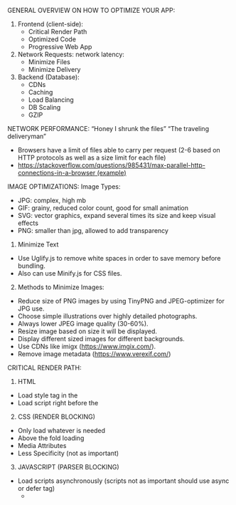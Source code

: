 GENERAL OVERVIEW ON HOW TO OPTIMIZE YOUR APP:
1. Frontend (client-side):
    * Critical Render Path
    * Optimized Code
    * Progressive Web App
2. Network Requests: network latency:
    * Minimize Files
    * Minimize Delivery
3. Backend (Database):
    * CDNs
    * Caching
    * Load Balancing
    * DB Scaling
    * GZIP

NETWORK PERFORMANCE:
“Honey I shrunk the files”
“The traveling deliveryman”
* Browsers have a limit of files able to carry per request (2-6 based on HTTP protocols as well as a size limit for each file)
* https://stackoverflow.com/questions/985431/max-parallel-http-connections-in-a-browser (example)

IMAGE OPTIMIZATIONS:
Image Types:
* JPG: complex, high mb
* GIF: grainy, reduced color count, good for small animation
* SVG: vector graphics, expand several times its size and keep visual effects
* PNG: smaller than jpg, allowed to add transparency
1. Minimize Text
* Use Uglify.js to remove white spaces in order to save memory before bundling.
* Also can use Minify.js for CSS files.
2. Methods to Minimize Images:
* Reduce size of PNG images by using TinyPNG and JPEG-optimizer for JPG use.
* Choose simple illustrations over highly detailed photographs.
* Always lower JPEG image quality (30-60%).
* Resize image based on size it will be displayed.
* Display different sized images for different backgrounds.
* Use CDNs like imigx (https://www.imgix.com/).
* Remove image metadata (https://www.verexif.com/)

CRITICAL RENDER PATH:
1. HTML
* Load style tag in the
* Load script right before the
2. CSS (RENDER BLOCKING)
* Only load whatever is needed
* Above the fold loading
* Media Attributes
* Less Specificity (not as important)
3. JAVASCRIPT (PARSER BLOCKING)
* Load scripts asynchronously (scripts not as important should use async or defer tag)
    * <script async>: Suggested use for scripts having no knowledge of our code since it can affect user exp.(i.e. HTML, CSS)
    * <script defer>: Loads after HTML has been parsed, great for scripts that will act on the render tree or DOM
* Defer loading of scripts
* Minimize DOM manipulation
* Avoid long running javascript
Helpful links:
* https://developers.google.com/speed/pagespeed/insights/ (test web pages on mobile or desktop with suggestions for optimizations based on webpage link provided from user)
* www.webpagetest.org
* http://youmightnotneedjquery.com/ (native JS is faster without heavy jQuery library use)
* https://css-tricks.com/prefetching-preloading-prebrowsing/ (Pre-fetching, pre-loading, pre-browsing)
* https://imagecompressor.com/ (image optimizer)

CODE SPLITTING:
* Splitting up the Javascript files based on the needs to optimize browser efficiency
* Lazy loading: deferring initialization of an object until the point at which it is needed
* Component based splitting (i.e. sidebar not activated until user clicks).
* Avoid blocking Main thread (minimize JS code, parse time)
* Avoid Memory Leaks (remove unused event listeners, variables after use, setTimeout)
* Tree shaking (Webpack configures unused code from library but not with 100% accuracy, Babel preset-env also helps with this)
Helpful Links:
* https://github.com/jamiebuilds/react-loadable
* https://www.smooth-code.com/open-source/loadable-components/docs/loadable-vs-react-lazy/ (easy to use react component level code splitting)
* https://developers.google.com/web/fundamentals/performance/optimizing-javascript/tree-shaking/ (Tree Shaking)

REACT OPTIMIZATION:
* React Perf (i.e. localhost:3000/?react_perf)
* Avoid Multiple re-rendering (minimize DOM manipulations)
* Use React Dev Tools to check "rendering processes" within each component and reduce 'ms' time
* 'shouldComponentUpdate' gives developer control to stop rerendering of components (use with caution since it will not pass props)
* PureComponent does the same job as shouldComponentUpdate if you don't have nested objects ('shallow comparison' will only rerender when props change and not deeply nested objects).
Helpful Links:
* https://github.com/maicki/why-did-you-update (Use this to tackle when to actually use performance enhancements without overly doing it)
* https://medium.com/@wereHamster/beware-react-setstate-is-asynchronous-ce87ef1a9cf3 (React setState is asynchronous)
* https://vasanthk.gitbooks.io/react-bits/patterns/19.async-nature-of-setState.html (Async Nature Of setState())

PROGRESSIVE WEB APPLICATIONS:
* HTTPS: protects information sent through browser to server in encrypted fashion
    * https://letsencrypt.org/ (free encryption certification service)
    * https://www.cloudflare.com/ (similar hosting site with encryption)
* App Manifest:
    * Make sure the viewport inside html file is included since this is the file which makes web app responsive across different platforms (source: https://developers.google.com/web/tools/lighthouse/audits/has-viewport-meta-tag)
    * Manifest.json is where the app's icon, name, color can be modified (favicon/splashscreen generator: https://realfavicongenerator.net/)
* Service Worker: A script (JS file) that runs in background and assists in offline first web application development (assists with Push Notifications and background syncs).
    * https://jakearchibald.github.io/isserviceworkerready/ (Which versions of the browsers have implemented service worker)
    * https://auth0.com/blog/introduction-to-progressive-web-apps-push-notifications-part-3/ (PWA push notifications) Related Links:
* http://debuggerdotbreak.judahgabriel.com/2018/04/13/i-built-a-pwa-and-published-it-in-3-app-stores-heres-what-i-learned/ 
* https://medium.com/@firt/progressive-web-apps-on-ios-are-here-d00430dee3a7 
* https://www.pwabuilder.com/ (converting web apps into app packages) 
* https://www.macincloud.com/ (if you do not own a Mac but need xcode) 
